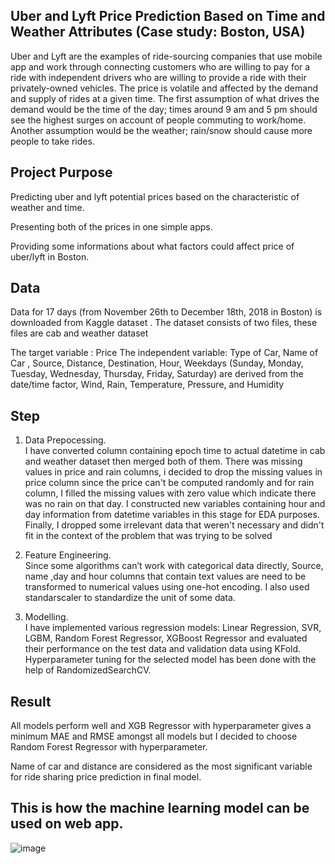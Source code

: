 ##  Uber and Lyft Price Prediction Based on Time and Weather Attributes (Case study: Boston, USA)

Uber and Lyft are the examples of ride-sourcing companies that use mobile app and work through connecting customers who are willing to pay for a ride with independent drivers who are willing to provide a ride 
with their privately-owned vehicles. The price is volatile and affected by the demand and supply of rides at a given time. The first assumption of what drives the demand would be the time of the day; times around 9 am and 5 pm should see the highest surges on account of people commuting to work/home. Another assumption would be the weather; rain/snow should cause more people to take rides.

## Project Purpose
Predicting uber and lyft potential prices based on the characteristic of weather and time. 

Presenting both of the prices in one simple apps.

Providing some informations about what factors could affect price of uber/lyft in Boston.   



## Data

Data for 17 days (from  November  26th to  December 18th, 2018 in Boston) is downloaded from Kaggle dataset . The dataset consists of two files, these files are cab and weather dataset

The target variable : Price
The independent variable: Type of Car, Name of Car , Source, Distance,  Destination, Hour, Weekdays (Sunday, Monday, Tuesday, Wednesday, Thursday, Friday, Saturday) are derived from the date/time factor, Wind, Rain, Temperature, Pressure, and Humidity

## Step
1. Data Prepocessing.                                                                                                                      
I have converted column containing epoch time to actual datetime in cab and weather dataset then merged both of them. There was missing values in price and rain columns, i decided to drop the missing values in price column since the price can't be computed randomly and for rain column, I filled the missing values with zero value which indicate there was no rain on that day. 
I constructed new variables containing hour and day information from datetime variables in this stage for EDA purposes. Finally, I dropped some irrelevant data that weren't necessary and didn't fit in the context of the problem that was trying to be solved

2. Feature Engineering.  
Since some algorithms can’t work with categorical data directly, Source, name ,day and hour columns that contain text values are need to be transformed to numerical values using one-hot encoding. I also used standarscaler to standardize the unit of some data.

3. Modelling.          
I have implemented various regression models: Linear Regression, SVR, LGBM, Random Forest Regressor, XGBoost Regressor and evaluated their performance on the test data and validation data using KFold. Hyperparameter tuning for the selected model has been done with the help of RandomizedSearchCV.

 
## Result

All models perform well and XGB Regressor with hyperparameter gives a minimum MAE and RMSE amongst all models but I decided to choose Random Forest Regressor with hyperparameter. 


Name of car and distance are considered as the most significant variable for ride sharing price prediction in final model. 



##  This is how the machine learning model can be used on web app.
![image](https://user-images.githubusercontent.com/60774724/83336314-a4d2ba80-a2dc-11ea-8a9c-6879dd813030.png)
